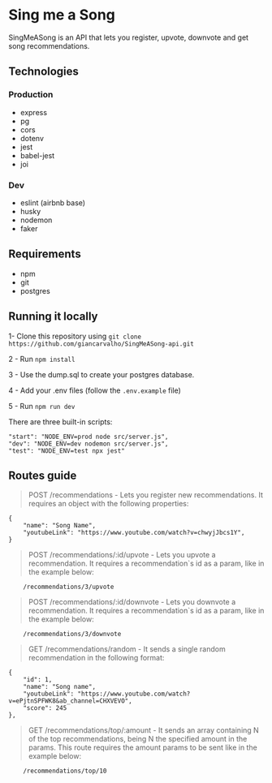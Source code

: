 # Sing me a Song

SingMeASong is an API that lets you register, upvote, downvote and get song recommendations.

## Technologies

### Production
- express
- pg 
- cors
- dotenv
- jest 
- babel-jest
- joi

### Dev
- eslint (airbnb base)
- husky
- nodemon
- faker


## Requirements

- npm
- git
- postgres

## Running it locally

1- Clone this repository using ```git clone https://github.com/giancarvalho/SingMeASong-api.git```

2 - Run ```npm install``` 

3 - Use the dump.sql to create your postgres database.

4 - Add your .env files (follow the ```.env.example``` file)

5 - Run ```npm run dev```

There are three built-in scripts:

    "start": "NODE_ENV=prod node src/server.js",
    "dev": "NODE_ENV=dev nodemon src/server.js",
    "test": "NODE_ENV=test npx jest"

## Routes guide

> POST /recommendations - Lets you register new recommendations. It requires an object with the following properties:

```
{
	"name": "Song Name",
	"youtubeLink": "https://www.youtube.com/watch?v=chwyjJbcs1Y",
}
```


> POST /recommendations/:id/upvote - Lets you upvote a recommendation. It requires a recommendation`s id as a param, like in the example below:

```
	/recommendations/3/upvote
```


> POST /recommendations/:id/downvote - Lets you downvote a recommendation. It requires a recommendation`s id as a param, like in the example below:

```
	/recommendations/3/downvote
```


> GET /recommendations/random - It sends a single random recommendation in the following format:

```
{
	"id": 1,
	"name": "Song name",
	"youtubeLink": "https://www.youtube.com/watch?v=ePjtnSPFWK8&ab_channel=CHXVEVO",
	"score": 245
},
```


> GET /recommendations/top/:amount - It sends an array containing N of the top recommendations, being N the specified amount in the params. This route requires the amount params to be sent like in the example below:

```
	/recommendations/top/10
```
